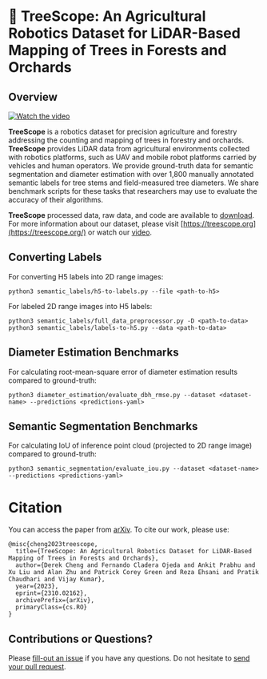 # 🌲 TreeScope: An Agricultural Robotics Dataset for LiDAR-Based Mapping of Trees in Forests and Orchards
<!-- ![alt text](https://github.com/daniilidis-group/m3ed/blob/main/M3ED_banner.webp) -->

## Overview

[![Watch the video](treescope.gif)](https://www.youtube.com/watch?v=750oL-VsSIM)

**TreeScope** is a robotics dataset for precision agriculture and forestry addressing the counting and mapping of trees in forestry and orchards. **TreeScope** provides LiDAR data from agricultural environments collected with robotics platforms, such as UAV and mobile robot platforms carried by vehicles and human operators. We provide ground-truth data for semantic segmentation and diameter estimation with over 1,800 manually annotated semantic labels for tree stems and field-measured tree diameters. We share benchmark scripts for these tasks that researchers may use to evaluate the accuracy of their algorithms.

**TreeScope** processed data, raw data, and code are available to [download](https://test.treescope.org). 
For more information about our dataset, please visit [https://treescope.org](https://treescope.org/) or watch our [video](https://youtu.be/GgV1PmLEFeI).

## Converting Labels

For converting H5 labels into 2D range images:
```
python3 semantic_labels/h5-to-labels.py --file <path-to-h5>
```

For labeled 2D range images into H5 labels:
```
python3 semantic_labels/full_data_preprocessor.py -D <path-to-data>
python3 semantic_labels/labels-to-h5.py --data <path-to-data>
```

## Diameter Estimation Benchmarks

For calculating root-mean-square error of diameter estimation results compared to ground-truth:
```
python3 diameter_estimation/evaluate_dbh_rmse.py --dataset <dataset-name> --predictions <predictions-yaml>
```

## Semantic Segmentation Benchmarks

For calculating IoU of inference point cloud (projected to 2D range image) compared to ground-truth:
```
python3 semantic_segmentation/evaluate_iou.py --dataset <dataset-name> --predictions <predictions-yaml>
```

# Citation
You can access the paper from [arXiv](https://arxiv.org/abs/2310.02162). To
cite our work, please use:
```
@misc{cheng2023treescope,
  title={TreeScope: An Agricultural Robotics Dataset for LiDAR-Based Mapping of Trees in Forests and Orchards}, 
  author={Derek Cheng and Fernando Cladera Ojeda and Ankit Prabhu and Xu Liu and Alan Zhu and Patrick Corey Green and Reza Ehsani and Pratik Chaudhari and Vijay Kumar},
  year={2023},
  eprint={2310.02162},
  archivePrefix={arXiv},
  primaryClass={cs.RO}
}
```

## Contributions or Questions?

Please [fill-out an issue](https://github.com/KumarRobotics/treescope/issues) if you have any questions.
Do not hesitate to [send your pull request](https://github.com/KumarRobotics/treescope/pulls).